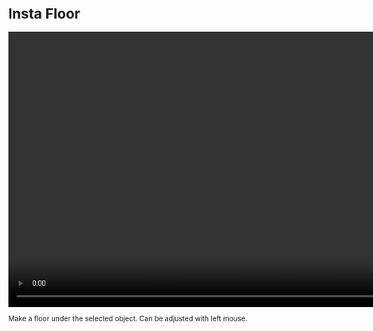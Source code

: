 <h1> Insta Floor </h1>

<video controls autoplay loop muted style="width: 220%;">
  <source src="/gifs/insta_floor.mp4" type="video/mp4">
</video>

<br>

Make a floor under the selected object. Can be adjusted with left mouse.
